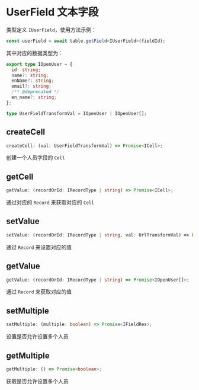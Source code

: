 # UserField 文本字段
类型定义 `IUserField`，使用方法示例：
```typescript
const userField = await table.getField<IUserField>(fieldId);
```
其中对应的数据类型为：
```typescript
export type IOpenUser = {
  id: string;
  name?: string;
  enName?: string;
  email?: string;
  /** @deprecated */
  en_name?: string;
};

type UserFieldTransformVal = IOpenUser | IOpenUser[];
```

## createCell
```typescript
createCell: (val: UserFieldTransformVal) => Promise<ICell>;
```
创建一个人员字段的 `Cell`

## getCell
```typescript
getValue: (recordOrId: IRecordType | string) => Promise<ICell>;
```
通过对应的 `Record` 来获取对应的 `Cell`

## setValue
```typescript
setValue: (recordOrId: IRecordType | string, val: UrlTransformVal) => Promise<boolean>;
```
通过 `Record` 来设置对应的值

## getValue
```typescript
getValue: (recordOrId: IRecordType | string) => Promise<IOpenUser[]>;
```
通过 `Record` 来获取对应的值

## setMultiple
```typescript
setMultiple: (multiple: boolean) => Promise<IFieldRes>;
```
设置是否允许设置多个人员

## getMultiple
```typescript
getMultiple: () => Promise<boolean>;
```
获取是否允许设置多个人员
